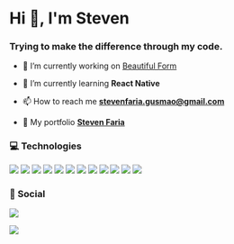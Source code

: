 <h1 align="left">Hi 👋, I'm Steven</h1>
<h3 align="left">Trying to make the difference through my code.</h3>

- 🔭 I’m currently working on [Beautiful Form](https://github.com/FariaSteven/form)

- 🌱 I’m currently learning **React Native**

- 📫 How to reach me **stevenfaria.gusmao@gmail.com**

- 📝 My portfolio  **[Steven Faria](https://reliable-pegasus-1ad5c2.netlify.app/)**

<h3>💻 Technologies</h3>
<p align="left"> 
  <img src="https://img.shields.io/badge/HTML5-E34F26?style=for-the-badge&logo=html5&logoColor=white"/>
  <img src="https://img.shields.io/badge/CSS3-1572B6?style=for-the-badge&logo=css3&logoColor=white"/>
  <img src="https://img.shields.io/badge/javascript%20-%23323330.svg?&style=for-the-badge&logo=javascript&logoColor=%23F7DF1E"/>
  <img src="https://img.shields.io/badge/typescript-%23007ACC.svg?&style=for-the-badge&logo=typescript&logoColor=white"/>
  <img src="https://img.shields.io/badge/react-%2335495e.svg?&style=for-the-badge&logo=react&logoColor=%2361DAFB"/>
  <img src="https://img.shields.io/badge/node%20-%2343853D.svg?&style=for-the-badge&logo=node.js&logoColor=white"/>
  <img src="https://img.shields.io/badge/git-%23F05033.svg?&style=for-the-badge&logo=git&logoColor=white"/>
  <img src="https://img.shields.io/badge/React_Native-20232A?style=for-the-badge&logo=react&logoColor=61DAFB"/>
  <img src="https://img.shields.io/badge/GraphQl-E10098?style=for-the-badge&logo=graphql&logoColor=white"/>
  <img src="https://img.shields.io/badge/Express.js-000000?style=for-the-badge&logo=express&logoColor=white"/>
  <img src="https://img.shields.io/badge/Cypress-17202C?style=for-the-badge&logo=cypress&logoColor=white"/>
  <img src="https://img.shields.io/badge/MongoDB-4EA94B?style=for-the-badge&logo=mongodb&logoColor=white"/>
</p>

<h3>💬 Social</h3>
<p align="left">
  <a href="https://www.linkedin.com/in/steven-faria-12691317a/" target="_blank"><img src="https://img.shields.io/badge/LinkedIn-0077B5?style=for-the-badge&logo=linkedin&logoColor=white"/></a>
</p>


<p align="left"><img src="https://github-readme-stats-sigma-five.vercel.app/api/top-langs/?username=FariaSteven&theme=react&line_height=40&hide=css&layout=compact"/></p>
